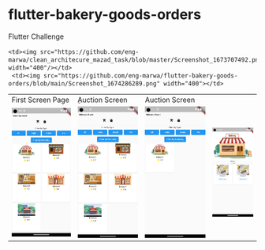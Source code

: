 # flutter-bakery-goods-orders
Flutter Challenge

<table>
  <tr>
    <td>First Screen Page</td>
     <td>ِAuction Screen</td>
     <td>Auction Screen</td>
  </tr>
  <tr>
    <td><img src="https://github.com/eng-marwa/flutter-bakery-goods-orders/blob/main/Screenshot_1674280999.png" width="400"></td>
   <td><img src="https://github.com/eng-marwa/flutter-bakery-goods-orders/blob/main/Screenshot_1674286294.png" width="400"></td>
   <td><img src="https://github.com/eng-marwa/flutter-bakery-goods-orders/blob/main/Screenshot_1674286300.png" width="400"></td>
     <td><img src="  https://github.com/eng-marwa/flutter-bakery-goods-orders/blob/main/Screenshot_1674286332.png" width="400"></td>
  </tr>
  <tr>
  
   
    <td><img src="https://github.com/eng-marwa/clean_architecure_mazad_task/blob/master/Screenshot_1673707492.png" width="400"/></td>
     <td><img src="https://github.com/eng-marwa/flutter-bakery-goods-orders/blob/main/Screenshot_1674286289.png" width="400"></td>

  </tr>
 </table>

